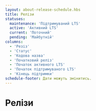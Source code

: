```yaml
---
layout: about-release-schedule.hbs
title: Релізи
statuses:
  maintenance: 'Підтримуваний LTS'
  active: 'Активний LTS'
  current: 'Поточний'
  pending: 'Майбутній'
columns:
  - 'Резіз'
  - 'Статус'
  - 'Кодова назва'
  - 'Початковий реліз'
  - 'Початок активного LTS'
  - 'Початок підтримуваного LTS'
  - 'Кінець підтримки'
schedule-footer: Дати можуть змінитись.
---
```


# Релізи
